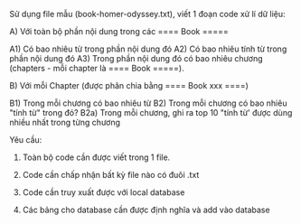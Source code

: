 Sử dụng file mẫu (book-homer-odyssey.txt), viết 1 đoạn code xử lí dữ liệu:A) Với toàn bộ phần nội dung trong các ==== Book =====A1) Có bao nhiêu từ trong phần nội dung đóA2) Có bao nhiêu tính từ trong phần nội dung đóA3) Trong phần nội dung đó có bao nhiêu chương (chapters - mỗi chapter là ==== Book =====).B) Với mỗi Chapter (được phân chia bằng ==== Book xxx ====) B1) Trong mỗi chương có bao nhiêu từB2) Trong mỗi chương có bao nhiêu "tính từ" trong đó?B2a) Trong mỗi chương, ghi ra top 10 "tính từ'  được dùng nhiều nhất trong từng chươngYêu cầu:1. Toàn bộ code cần được viết trong 1 file.2. Code cần chấp nhận bất kỳ file nào có đuôi .txt3. Code cần truy xuất được với local database4. Các bảng cho database cần được định nghĩa và add vào database